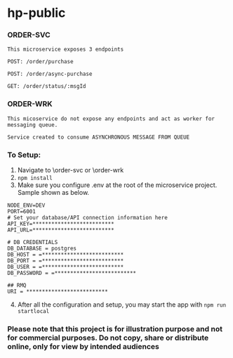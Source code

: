 # hp-public


### ORDER-SVC
    This microservice exposes 3 endpoints
 
    POST: /order/purchase

    POST: /order/async-purchase

    GET: /order/status/:msgId
        


### ORDER-WRK  
    
    This micoservice do not expose any endpoints and act as worker for messaging queue.
    
    Service created to consume ASYNCHRONOUS MESSAGE FROM QUEUE


### To Setup:

1. Navigate to \order-svc or \order-wrk
2. ```npm install```
3. Make sure you configure .env at the root of the microservice project. Sample shown as below.

```
NODE_ENV=DEV
PORT=6001
# Set your database/API connection information here
API_KEY=**************************
API_URL=**************************

# DB CREDENTIALS
DB_DATABASE = postgres
DB_HOST = =**************************
DB_PORT = =**************************
DB_USER = =**************************
DB_PASSWORD = =**************************

## RMQ
URI = **************************
```

4. After all the configuration and setup, you may start the app with 
```npm run startlocal```


### Please note that this project is for illustration purpose and not for commercial purposes. Do not copy, share or distribute online, only for view by intended audiences